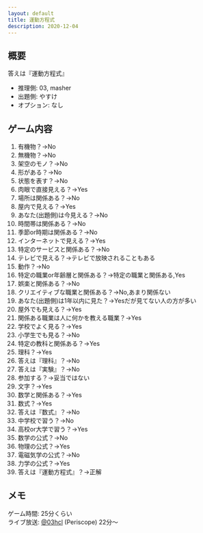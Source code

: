 ```yaml
---
layout: default
title: 運動方程式
description: 2020-12-04
---
```


## 概要

答えは『運動方程式』

- 推理側: 03, masher
- 出題側: やすけ
- オプション: なし

## ゲーム内容

1. 有機物？→No
2. 無機物？→No
3. 架空のモノ？→No
4. 形がある？→No
5. 状態を表す？→No
6. 肉眼で直接見える？→Yes
7. 場所は関係ある？→No
8. 屋内で見える？→Yes
9. あなた(出題側)は今見える？→No
10. 時間帯は関係ある？→No
11. 季節or時期は関係ある？→No
12. インターネットで見える？→Yes
13. 特定のサービスと関係ある？→No
14. テレビで見える？→テレビで放映されることもある
15. 動作？→No
16. 特定の職業or年齢層と関係ある？→特定の職業と関係ある,Yes
17. 娯楽と関係ある？→No
18. クリエイティブな職業と関係ある？→No,あまり関係ない
19. あなた(出題側)は1年以内に見た？→Yesだが見てない人の方が多い
20. 屋外でも見える？→Yes
21. 関係ある職業は人に何かを教える職業？→Yes
22. 学校でよく見る？→Yes
23. 小学生でも見る？→No
24. 特定の教科と関係ある？→Yes
25. 理科？→Yes
26. 答えは『理科』？→No
27. 答えは『実験』？→No
28. 参加する？→妥当ではない
29. 文字？→Yes
30. 数学と関係ある？→Yes
31. 数式？→Yes
32. 答えは『数式』？→No
33. 中学校で習う？→No
34. 高校or大学で習う？→Yes
35. 数学の公式？→No
36. 物理の公式？→Yes
37. 電磁気学の公式？→No
38. 力学の公式？→Yes
39. 答えは『運動方程式』？→正解

## メモ

ゲーム時間: 25分くらい  
ライブ放送: [@03hcl](https://www.periscope.tv/03hcl/1rmxPzdvQDYGN) (Periscope) 22分～

